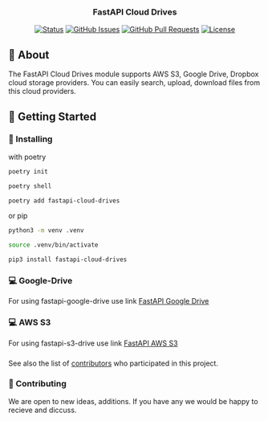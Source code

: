 <h3 align="center">FastAPI Cloud Drives</h3>

<div align="center">

[![Status](https://img.shields.io/badge/status-active-success.svg)]()
[![GitHub Issues](https://img.shields.io/github/issues/kylelobo/The-Documentation-Compendium.svg)](https://github.com/MadeByMads/fastapi-cloud-drives/issues)
[![GitHub Pull Requests](https://img.shields.io/github/issues-pr/kylelobo/The-Documentation-Compendium.svg)](https://github.com/MadeByMads/fastapi-cloud-drives/pulls)
[![License](https://img.shields.io/badge/license-MIT-blue.svg)](/LICENSE)

</div>


## 🧐 About <a name = "about"></a>

The FastAPI Cloud Drives module supports AWS S3, Google Drive, Dropbox cloud storage providers. You can easily search, upload, download files from this cloud providers.  


## 🏁 Getting Started <a name = "getting_started"></a>


### 🔨 Installing
with poetry

```bash
poetry init

poetry shell

poetry add fastapi-cloud-drives
```
or pip

```bash
python3 -m venv .venv

source .venv/bin/activate

pip3 install fastapi-cloud-drives
```
### 💻 Google-Drive <a name="google-drive"></a>
For using fastapi-google-drive use link
[FastAPI Google Drive](docs/google_drive.md)


### 💻 AWS S3 <a name="aws-s3"></a>
For using fastapi-s3-drive use link
[FastAPI AWS S3](docs/aws_s3_drive.md)

### 
See also the list of [contributors](https://github.com/MadeByMads/fastapi-cloud-drives/graphs/contributors) who participated in this project.


### 👀 Contributing
We are open to  new ideas, additions. If you have any we would be happy to recieve and diccuss.